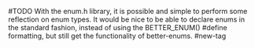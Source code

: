 #TODO With the enum.h library, it is possible and simple to perform some reflection on enum types. It would be nice to be able to declare enums in the standard fashion, instead of using the BETTER_ENUM() \#define formatting, but still get the functionality of better-enums.
#new-tag
